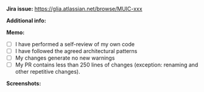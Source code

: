 **Jira issue:**
https://glia.atlassian.net/browse/MUIC-xxx

**Additional info:**

**Memo:**
- [ ] I have performed a self-review of my own code
- [ ] I have followed the agreed architectural patterns
- [ ] My changes generate no new warnings
- [ ] My PR contains less than 250 lines of changes (exception: renaming and other repetitive changes).

**Screenshots:**
